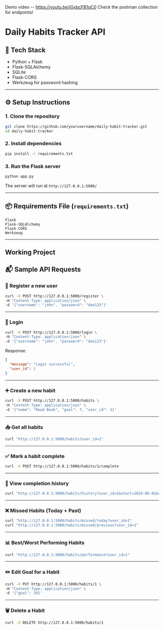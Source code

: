Demo video -- https://youtu.be/jGxbcFB1qC0
Check the postman collection for endpoints!
# Daily Habits Tracker API

## 🚀 Tech Stack

- Python + Flask  
- Flask-SQLAlchemy  
- SQLite  
- Flask-CORS  
- Werkzeug for password hashing

---

## ⚙️ Setup Instructions

### 1. Clone the repository

```bash
git clone https://github.com/yourusername/daily-habit-tracker.git
cd daily-habit-tracker
````

### 2. Install dependencies

```bash
pip install -r requirements.txt
```

### 3. Run the Flask server

```bash
python app.py
```

The server will run at `http://127.0.0.1:5000/`

---

## 📦 Requirements File (`requirements.txt`)

```
Flask
Flask-SQLAlchemy
Flask-CORS
Werkzeug
```

---
## Working Project 


## 📬 Sample API Requests

### 🔐 Register a new user

```bash
curl -X POST http://127.0.0.1:5000/register \
-H "Content-Type: application/json" \
-d '{"username": "john", "password": "doe123"}'
```

---

### 🔐 Login

```bash
curl -X POST http://127.0.0.1:5000/login \
-H "Content-Type: application/json" \
-d '{"username": "john", "password": "doe123"}'
```

Response:

```json
{
  "message": "Login successful",
  "user_id": 1
}
```

---

### ➕ Create a new habit

```bash
curl -X POST http://127.0.0.1:5000/habits \
-H "Content-Type: application/json" \
-d '{"name": "Read Book", "goal": 7, "user_id": 1}'
```

---

### 📥 Get all habits

```bash
curl "http://127.0.0.1:5000/habits?user_id=1"
```

---

### ✅ Mark a habit complete

```bash
curl -X POST http://127.0.0.1:5000/habits/1/complete
```

---

### 🧾 View completion history

```bash
curl "http://127.0.0.1:5000/habits/history?user_id=1&start=2024-06-01&end=2024-06-28"
```

---

### ❌ Missed Habits (Today + Past)

```bash
curl "http://127.0.0.1:5000/habits/missed/today?user_id=1"
curl "http://127.0.0.1:5000/habits/missed/previous?user_id=1"
```

---

### 📊 Best/Worst Performing Habits

```bash
curl "http://127.0.0.1:5000/habits/performance?user_id=1"
```

---

### ✏️ Edit Goal for a Habit

```bash
curl -X PUT http://127.0.0.1:5000/habits/1 \
-H "Content-Type: application/json" \
-d '{"goal": 10}'
```

---

### 🗑️ Delete a Habit

```bash
curl -X DELETE http://127.0.0.1:5000/habits/1
```


